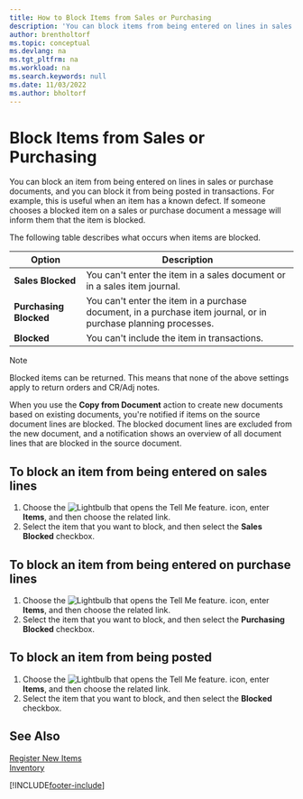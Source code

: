 ```yaml
---
title: How to Block Items from Sales or Purchasing
description: 'You can block items from being entered on lines in sales or purchase documents, as well as from being posted in a transaction.'
author: brentholtorf
ms.topic: conceptual
ms.devlang: na
ms.tgt_pltfrm: na
ms.workload: na
ms.search.keywords: null
ms.date: 11/03/2022
ms.author: bholtorf
---
```

# <a name="block-items-from-sales-or-purchasing"></a><a name="block-items-from-sales-or-purchasing"></a>Block Items from Sales or Purchasing

You can block an item from being entered on lines in sales or purchase documents, and you can block it from being posted in transactions. For example, this is useful when an item has a known defect. If someone chooses a blocked item on a sales or purchase document a message will inform them that the item is blocked.

The following table describes what occurs when items are blocked.  

|Option|Description|  
|--------------------|------------|  
|**Sales Blocked**|You can't enter the item in a sales document or in a sales item journal.|  
|**Purchasing Blocked**|You can't enter the item in a purchase document, in a purchase item journal, or in purchase planning processes.|  
|**Blocked**|You can't include the item in transactions.|  

> [!NOTE]
> Blocked items can be returned. This means that none of the above settings apply to return orders and CR/Adj notes.

When you use the **Copy from Document** action to create new documents based on existing documents, you're notified if items on the source document lines are blocked. The blocked document lines are excluded from the new document, and a notification shows an overview of all document lines that are blocked in the source document.

## <a name="to-block-an-item-from-being-entered-on-sales-lines"></a><a name="to-block-an-item-from-being-entered-on-sales-lines"></a>To block an item from being entered on sales lines

1. Choose the ![Lightbulb that opens the Tell Me feature.](media/ui-search/search_small.png "Tell me what you want to do") icon, enter **Items**, and then choose the related link.  
2. Select the item that you want to block, and then select the **Sales Blocked** checkbox.  

## <a name="to-block-an-item-from-being-entered-on-purchase-lines"></a><a name="to-block-an-item-from-being-entered-on-purchase-lines"></a>To block an item from being entered on purchase lines

1. Choose the ![Lightbulb that opens the Tell Me feature.](media/ui-search/search_small.png "Tell me what you want to do") icon, enter **Items**, and then choose the related link.  
2. Select the item that you want to block, and then select the **Purchasing Blocked** checkbox.  

## <a name="to-block-an-item-from-being-posted"></a><a name="to-block-an-item-from-being-posted"></a>To block an item from being posted

1. Choose the ![Lightbulb that opens the Tell Me feature.](media/ui-search/search_small.png "Tell me what you want to do") icon, enter **Items**, and then choose the related link.
2. Select the item that you want to block, and then select the **Blocked** checkbox.

## <a name="see-also"></a><a name="see-also"></a>See Also

[Register New Items](inventory-how-register-new-items.md)  
[Inventory](inventory-manage-inventory.md)  


[!INCLUDE[footer-include](includes/footer-banner.md)]
